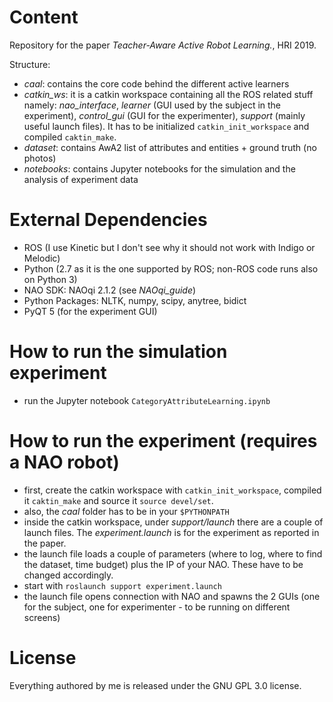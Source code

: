 # Content
Repository for the paper *Teacher-Aware Active Robot Learning.*, HRI 2019.

Structure:
- *caal*: contains the core code behind the different active learners
- *catkin_ws*: it is a catkin workspace containing all the ROS related stuff namely: *nao_interface*, *learner* (GUI used by the subject in the experiment), *control_gui* (GUI for the experimenter), *support* (mainly useful launch files). It has to be initialized `catkin_init_workspace` and compiled `caktin_make`.
- *dataset*: contains AwA2 list of attributes and entities + ground truth (no photos)
- *notebooks*: contains Jupyter notebooks for the simulation and the analysis of experiment data

# External Dependencies
- ROS (I use Kinetic but I don't see why it should not work with Indigo or Melodic)
- Python (2.7 as it is the one supported by ROS; non-ROS code runs also on Python 3)
- NAO SDK: NAOqi 2.1.2 (see *NAOqi_guide*)
- Python Packages: NLTK, numpy, scipy, anytree, bidict
- PyQT 5 (for the experiment GUI)

# How to run the simulation experiment
- run the Jupyter notebook `CategoryAttributeLearning.ipynb`

# How to run the experiment (requires a NAO robot)
- first, create the catkin workspace with `catkin_init_workspace`, compiled it `caktin_make` and source it `source devel/set`.
- also, the *caal* folder has to be in your `$PYTHONPATH`
- inside the catkin workspace, under *support/launch* there are a couple of launch files. The *experiment.launch* is for the experiment as reported in the paper.
- the launch file loads a couple of parameters (where to log, where to find the dataset, time budget) plus the IP of your NAO. These have to be changed accordingly.
- start with `roslaunch support experiment.launch`
- the launch file opens connection with NAO and spawns the 2 GUIs (one for the subject, one for experimenter - to be running on different screens)

# License
Everything authored by me is released under the GNU GPL 3.0 license.
